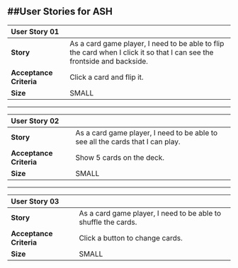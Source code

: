 ##User Stories for ASH
---
|User Story 01| |
|:----|:----|
| **Story** | As a card game player, I need to be able to flip the card when I click it so that I can see the frontside and backside.|
| **Acceptance Criteria** | Click a card and flip it.|
| **Size** | SMALL |
---

|User Story 02| |
|:----|:----|
| **Story** | As a card game player, I need to be able to see all the cards that I can play.|
| **Acceptance Criteria** | Show 5 cards on the deck.|
| **Size** | SMALL |

---
|User Story 03| |
|:----|:----|
| **Story** | As a card game player, I need to be able to shuffle the cards.|
| **Acceptance Criteria** | Click a button to change cards.|
| **Size** | SMALL |


